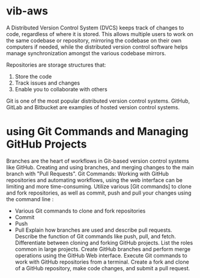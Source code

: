 # vib-aws
A Distributed Version Control System (DVCS) keeps track of changes to code, regardless of where it is stored. This allows multiple users to work on the same codebase or repository, mirroring the codebase on their own computers if needed, while the distributed version control software helps manage synchronization amongst the various codebase mirrors.

Repositories are storage structures that:
1. Store the code
2. Track issues and changes
3. Enable you to collaborate with others

Git is one of the most popular distributed version control systems. GitHub, GitLab and Bitbucket are examples of hosted version control systems.
# using Git Commands and Managing GitHub Projects
Branches are the heart of workflows in Git-based version control systems like GitHub. 
Creating and using branches, and merging changes to the main branch with "Pull Requests". 
Git Commands: Working with GitHub repositories and automating workflows, using the web interface can be limiting and more time-consuming. 
Utilize various [Git commands] to clone and fork repositories, as well as commit, push and pull your changes using the command line : 
   - Various Git commands to clone and fork repositories
   - Commit
   - Push
   - Pull
Explain how branches are used and describe pull requests.
Describe the function of Git commands like push, pull, and fetch.
Differentiate between cloning and forking GitHub projects.
List the roles common in large projects.
Create GitHub branches and perform merge operations using the GitHub Web interface.
Execute Git commands to work with GitHub repositories from a terminal.
Create a fork and clone of a GitHub repository, make code changes, and submit a pull request.
